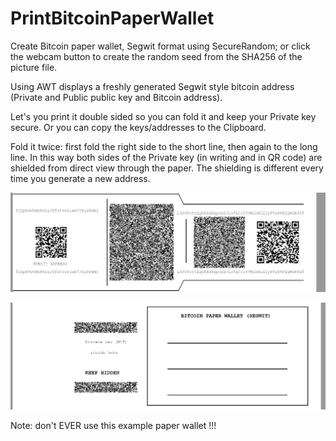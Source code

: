 # PrintBitcoinPaperWallet
Create Bitcoin paper wallet, Segwit format using SecureRandom; or click the webcam button to create the random seed from the SHA256 of the picture file.

Using AWT displays a freshly generated Segwit style bitcoin address (Private and Public public key and Bitcoin address).

Let's you print it double sided so you can fold it and keep your Private key secure. Or you can copy the keys/addresses to the Clipboard.

Fold it twice: first fold the right side to the short line, then again to the long line. In this way both sides of the Private key (in writing and in QR code) are shielded from direct view through the paper. The shielding is different every time you generate a new address.

![alt text](https://github.com/Johanpmeert/PrintBitcoinPaperWallet/blob/master/front.png?raw=true)

![alt text](https://github.com/Johanpmeert/PrintBitcoinPaperWallet/blob/master/back.png?raw=true)

Note: don't EVER use this example paper wallet !!!
